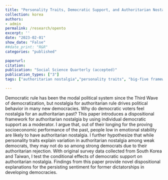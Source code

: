 ```yaml
---
title: "Personality Traits, Democratic Support, and Authoritarian Nostalgia"
collection: korea
authors: 
- admin
permalink: /research/opento
excerpt: ''
date: "2023-02-01"
show_date: "False"
##date_print: "R&R"
categories: "published"

paperurl: 
citation:
publication: "Social Science Quarterly (accepted)"
publication_types: ["3"]
tags: ["authoritarian nostalgia","personality traits", "big-five framework", "post-authoritarian democracies"]

---
```


Democratic rule has been the modal political system since the Third Wave of democratization, but nostalgia for authoritarian rule drives political behavior in many new democracies. Why do democratic voters feel nostalgia for an authoritarian past? This paper introduces a dispositional framework for authoritarian nostalgia by using individual democratic support as a moderator. I argue that, out of their longing for the proving socioeconomic performance of the past, people low in emotional stability are likely to have authoritarian nostalgia. I further hypothesize that while personality traits explain variation in authoritarian nostalgia among weak democrats, they may not do so among strong democrats due to their authoritarian rejection. With original survey data collected from South Korea and Taiwan, I test the conditional effects of democratic support on authoritarian nostalgia. Findings from this paper provide novel dispositional explanations for the persisting sentiment for former dictatorships in developing democracies.

